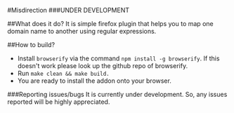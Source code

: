 #Misdirection
###UNDER DEVELOPMENT

##What does it do?
It is simple firefox plugin that helps you to map one domain name to another using regular expressions.

##How to build? 
- Install `browserify` via the command `npm install -g browserify`. If this doesn't work please look up the github repo of browserify.
- Run `make clean && make build.` 
- You are ready to install the addon onto your browser.

###Reporting issues/bugs
It is currently under development. So, any issues reported will be highly appreciated.
